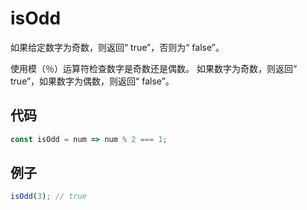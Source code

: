 # isOdd

如果给定数字为奇数，则返回“ true”，否则为“ false”。

使用模（％）运算符检查数字是奇数还是偶数。
如果数字为奇数，则返回“ true”，如果数字为偶数，则返回“ false”。

## 代码

```js
const isOdd = num => num % 2 === 1;
```

## 例子

```js
isOdd(3); // true
```
